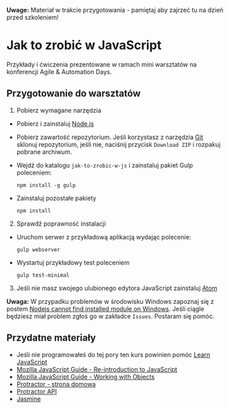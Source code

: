 **Uwage:** Materiał w trakcie przygotowania - pamiętaj aby zajrzeć tu na dzień przed szkoleniem!
# Jak to zrobić w JavaScript

Przykłady i ćwiczenia prezentowane w ramach mini warsztatów na konferencji
Agile & Automation Days.

## Przygotowanie do warsztatów
1. Pobierz wymagane narzędzia
  * Pobierz i zainstaluj [Node.js](https://nodejs.org/)
  * Pobierz zawartość repozytorium. Jeśli korzystasz z narzędzia [Git](https://git-scm.com/downloads) sklonuj repozytorium, jeśli nie, naciśnij przycisk `Download ZIP` i rozpakuj pobrane archiwum.
  * Wejdź do katalogu `jak-to-zrobic-w-js` i zainstaluj pakiet Gulp poleceniem:

    `npm install -g gulp`

  * Zainstaluj pozostałe pakiety

    `npm install`
2. Sprawdź poprawność instalacji
  * Uruchom serwer z przykładową aplikacją wydając polecenie:

    `gulp webserver`
  * Wystartuj przykładowy test poleceniem

    `gulp test-minimal`
3. Jeśli nie masz swojego ulubionego edytora JavaScript zainstaluj [Atom](https://atom.io/)

**Uwaga:** W przypadku problemów w środowisku Windows zapoznaj się z postem [Nodejs cannot find installed module on Windows](http://stackoverflow.com/questions/9587665/nodejs-cannot-find-installed-module-on-windows/). Jeśli ciągle będziesz miał problem zgłoś go w zakładce `Issues`. Postaram się pomóc.


## Przydatne materiały
* Jeśli nie programowałeś do tej pory ten kurs powinien pomóc [Learn JavaScript](https://www.codecademy.com/tracks/javascript)
* [Mozilla JavaScript Guide - Re-introduction to JavaScript](https://developer.mozilla.org/en-US/docs/Web/JavaScript/A_re-introduction_to_JavaScript)
* [Mozilla JavaScript Guide - Working with Objects](https://developer.mozilla.org/en-US/docs/Web/JavaScript/Guide/Working_with_Objects)
* [Protractor - strona domowa](https://angular.github.io/protractor/#/)
* [Protractor API](https://angular.github.io/protractor/#/api)
* [Jasmine](http://jasmine.github.io/2.3/introduction.html)
